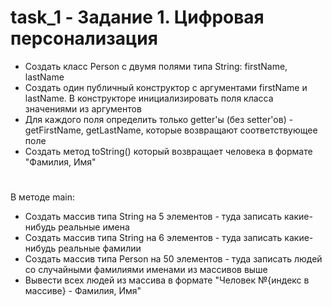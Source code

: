 # task_1 - Задание 1. Цифровая персонализация
- Создать класс Person с двумя полями типа String: firstName, lastName
- Cоздать один публичный конструктор с аргументами firstName и lastName. В конструкторе инициализировать поля класса значениями из аргументов
- Для каждого поля определить только getter'ы (без setter'ов) - getFirstName, getLastName, которыe возвращают соответствующее поле
- Создать метод toString() который возвращает человека в формате "Фамилия, Имя"
#
В методе main:
- Создать массив типа String на 5 элементов - туда записать какие-нибудь реальные имена
- Создать массив типа String на 6 элементов - туда записать какие-нибудь реальные фамилии
- Создать массив типа Person на 50 элементов - туда записать людей со случайными фамилиями именами из массивов выше
- Вывести всех людей из массива в формате "Человек №{индекс в массиве} - Фамилия, Имя" 
